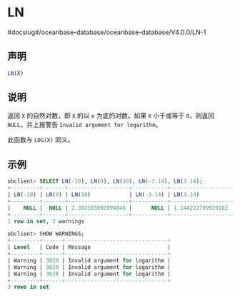 LN 
=======================
#docslug#/oceanbase-database/oceanbase-database/V4.0.0/LN-1


声明 
-----------------------

```sql
LN(X)
```



说明 
-----------------------

返回 `X` 的自然对数，即 `X` 的以 `e` 为底的对数。如果 `X` 小于或等于 `0`，则返回 `NULL`，并上报警告 `Invalid argument for logarithm`。

此函数与 `LOG(X)` 同义。

示例 
-----------------------

```sql
obclient> SELECT LN(-10), LN(0), LN(10), LN(-3.14), LN(3.14);
+---------+-------+-------------------+-----------+-------------------+
| LN(-10) | LN(0) | LN(10)            | LN(-3.14) | LN(3.14)          |
+---------+-------+-------------------+-----------+-------------------+
|    NULL |  NULL | 2.302585092994046 |      NULL | 1.144222799920162 |
+---------+-------+-------------------+-----------+-------------------+
1 row in set, 3 warnings 

obclient> SHOW WARNINGS;
+---------+------+--------------------------------+
| Level   | Code | Message                        |
+---------+------+--------------------------------+
| Warning | 3020 | Invalid argument for logarithm |
| Warning | 3020 | Invalid argument for logarithm |
| Warning | 3020 | Invalid argument for logarithm |
+---------+------+--------------------------------+
3 rows in set
```


